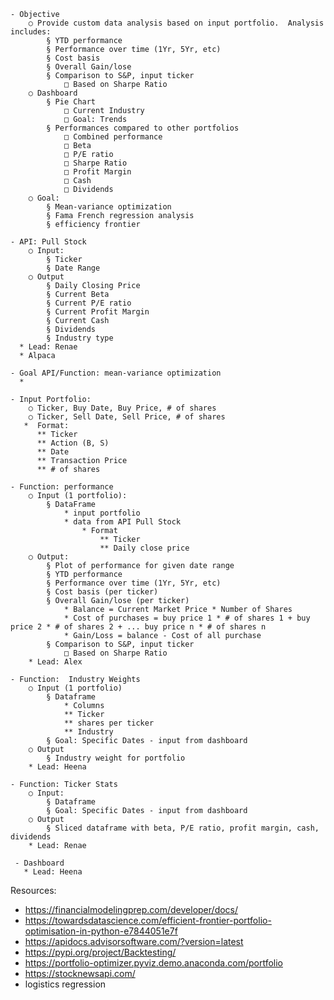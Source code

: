 	- Objective
		○ Provide custom data analysis based on input portfolio.  Analysis includes:
			§ YTD performance
			§ Performance over time (1Yr, 5Yr, etc)
			§ Cost basis
			§ Overall Gain/lose
			§ Comparison to S&P, input ticker
				□ Based on Sharpe Ratio
		○ Dashboard
			§ Pie Chart
				□ Current Industry
				□ Goal: Trends
			§ Performances compared to other portfolios
				□ Combined performance
				□ Beta
				□ P/E ratio
				□ Sharpe Ratio
				□ Profit Margin
				□ Cash
				□ Dividends
		○ Goal:
			§ Mean-variance optimization
            § Fama French regression analysis
            § efficiency frontier
		
	- API: Pull Stock
		○ Input:
			§ Ticker
			§ Date Range
		○ Output
			§ Daily Closing Price
			§ Current Beta
			§ Current P/E ratio
			§ Current Profit Margin
			§ Current Cash
			§ Dividends
			§ Industry type
      * Lead: Renae
      * Alpaca
      
	- Goal API/Function: mean-variance optimization
      * 

	- Input Portfolio:
		○ Ticker, Buy Date, Buy Price, # of shares
		○ Ticker, Sell Date, Sell Price, # of shares
       *  Format:
          ** Ticker
          ** Action (B, S)
          ** Date
          ** Transaction Price
          ** # of shares
		
	- Function: performance
		○ Input (1 portfolio): 
			§ DataFrame
                * input portfolio
                * data from API Pull Stock
                    * Format
                        ** Ticker
                        ** Daily close price          
		○ Output:
			§ Plot of performance for given date range
            § YTD performance
			§ Performance over time (1Yr, 5Yr, etc)
			§ Cost basis (per ticker)
			§ Overall Gain/lose (per ticker)
                * Balance = Current Market Price * Number of Shares
                * Cost of purchases = buy price 1 * # of shares 1 + buy price 2 * # of shares 2 + ... buy price n * # of shares n
                * Gain/Loss = balance - Cost of all purchase
			§ Comparison to S&P, input ticker
				□ Based on Sharpe Ratio
        * Lead: Alex
	
	- Function:  Industry Weights
		○ Input (1 portfolio)
			§ Dataframe
                * Columns
                ** Ticker
                ** shares per ticker
                ** Industry
			§ Goal: Specific Dates - input from dashboard
		○ Output
			§ Industry weight for portfolio
        * Lead: Heena
	
	- Function: Ticker Stats
		○ Input:
			§ Dataframe
			§ Goal: Specific Dates - input from dashboard
		○ Output
			§ Sliced dataframe with beta, P/E ratio, profit margin, cash, dividends
        * Lead: Renae
        
     - Dashboard
       * Lead: Heena
            
Resources:
- https://financialmodelingprep.com/developer/docs/
- https://towardsdatascience.com/efficient-frontier-portfolio-optimisation-in-python-e7844051e7f
- https://apidocs.advisorsoftware.com/?version=latest
- https://pypi.org/project/Backtesting/
- https://portfolio-optimizer.pyviz.demo.anaconda.com/portfolio
- https://stocknewsapi.com/
- logistics regression

